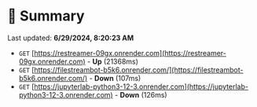# 📖 Summary
Last updated: **6/29/2024, 8:20:23 AM**

- `GET` [https://restreamer-09gx.onrender.com](https://restreamer-09gx.onrender.com) - **Up** (21368ms)
- `GET` [https://filestreambot-b5k6.onrender.com/](https://filestreambot-b5k6.onrender.com/) - **Down** (107ms)
- `GET` [https://jupyterlab-python3-12-3.onrender.com](https://jupyterlab-python3-12-3.onrender.com) - **Down** (126ms)
